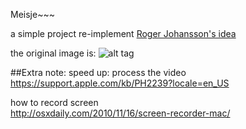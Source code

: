 Meisje~~~

a simple project re-implement [Roger Johansson's idea](http://rogeralsing.com/2008/12/07/genetic-programming-evolution-of-mona-lisa/)

the original image is:
![alt tag](https://raw.githubusercontent.com/zhy0216/Meisjie/master/sample.png)

##Extra note:
speed up: process the video  
https://support.apple.com/kb/PH2239?locale=en_US

how to record screen  
http://osxdaily.com/2010/11/16/screen-recorder-mac/ 